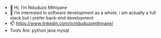 - 👋 Hi, I’m Nduduzo Mthiyane
- 👀 I’m interested in software development as a whole, i am actually a full stack but i prefer back-end development
- 📫 https://www.linkedin.com/in/nduduzomthiyane/
- Tools Are:
    python
    java
    mysql
<!---
itssupremedeity/itssupremedeity is a ✨ special ✨ repository because its `README.md` (this file) appears on your GitHub profile.
You can click the Preview link to take a look at your changes.
--->
